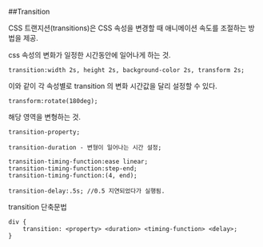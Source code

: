 ##Transition

CSS 트랜지션(transitions)은 CSS 속성을 변경할 때 애니메이션 속도를 조절하는 방법을 제공.


css 속성의 변화가 일정한 시간동안에 일어나게 하는 것.

```
transition:width 2s, height 2s, background-color 2s, transform 2s;
```


이와 같이 각 속성별로 transition 의 변화 시간값을 달리 설정할 수 있다.

```
transform:rotate(180deg);
```

해당 영역을 변형하는 것.

```
transition-property;

transition-duration - 변형이 일어나는 시간 설정;

transition-timing-function:ease linear;
transition-timing-function:step-end;
transition-timing-function:(4, end);

transition-delay:.5s; //0.5 지연되었다가 실행됨.

```

transition 단축문법

```
div {
    transition: <property> <duration> <timing-function> <delay>;
}
```

